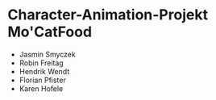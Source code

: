 # Character-Animation-Projekt Mo'CatFood

- Jasmin Smyczek
- Robin Freitag
- Hendrik Wendt
- Florian Pfister
- Karen Hofele